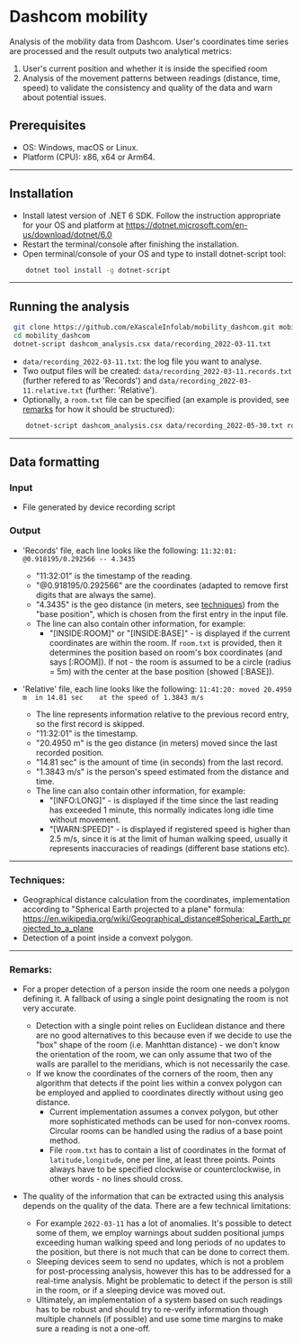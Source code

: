 # Dashcom mobility

Analysis of the mobility data from Dashcom. User's coordinates time series are processed and the result outputs two analytical metrics:
1. User's current position and whether it is inside the specified room 
2. Analysis of the movement patterns between readings (distance, time, speed) to validate the consistency and quality of the data and warn about potential issues.

## Prerequisites

- OS: Windows, macOS or Linux.
- Platform (CPU): x86, x64 or Arm64.

___

## Installation

- Install latest version of .NET 6 SDK. Follow the instruction appropriate for your OS and platform at https://dotnet.microsoft.com/en-us/download/dotnet/6.0
- Restart the terminal/console after finishing the installation.
- Open terminal/console of your OS and type to install dotnet-script tool:
```bash
    dotnet tool install -g dotnet-script
```

___

## Running the analysis

```bash
 git clone https://github.com/eXascaleInfolab/mobility_dashcom.git mobility_dashcom
 cd mobility_dashcom
 dotnet-script dashcom_analysis.csx data/recording_2022-03-11.txt
```
- `data/recording_2022-03-11.txt`: the log file you want to analyse.
- Two output files will be created: `data/recording_2022-03-11.records.txt` (further refered to as 'Records') and `data/recording_2022-03-11.relative.txt` (further: 'Relative').
- Optionally, a `room.txt` file can be specified (an example is provided, see [remarks](#remarks) for how it should be structured):
```bash
    dotnet-script dashcom_analysis.csx data/recording_2022-05-30.txt room/room.txt
```

___

## Data formatting

### Input
- File generated by device recording script

### Output
- 'Records' file, each line looks like the following:
```11:32:01: @0.918195/0.292566 -- 4.3435```
    - "11:32:01" is the timestamp of the reading.
    - "@0.918195/0.292566" are the coordinates (adapted to remove first digits that are always the same).
    - "4.3435" is the geo distance (in meters, see [techniques](#techniques)) from the "base position", which is chosen from the first entry in the input file.
    - The line can also contain other information, for example:
        - "[INSIDE:ROOM]" or "[INSIDE:BASE]" - is displayed if the current coordinates are within the room. If `room.txt` is provided, then it determines the position based on room's box coordinates (and says [:ROOM]). If not - the room is assumed to be a circle (radius = 5m) with the center at the base position (showed [:BASE]).

- 'Relative' file, each line looks like the following:
`11:41:20: moved 20.4950 m	in 14.81 sec	at the speed of 1.3843 m/s`
    - The line represents information relative to the previous record entry, so the first record is skipped.
    - "11:32:01" is the timestamp.
    - "20.4950 m" is the geo distance (in meters) moved since the last recorded position.
    - "14.81 sec" is the amount of time (in seconds) from the last record.
    - "1.3843 m/s" is the person's speed estimated from the distance and time.
    - The line can also contain other information, for example:
        - "[INFO:LONG]" - is displayed if the time since the last reading has exceeded 1 minute, this normally indicates long idle time without movement.
        - "[WARN:SPEED]" - is displayed if registered speed is higher than 2.5 m/s, since it is at the limit of human walking speed, usually it represents inaccuracies of readings (different base stations etc).

___

### Techniques:

- Geographical distance calculation from the coordinates, implementation according to "Spherical Earth projected to a plane" formula: https://en.wikipedia.org/wiki/Geographical_distance#Spherical_Earth_projected_to_a_plane
- Detection of a point inside a convext polygon.

___

### Remarks:

- For a proper detection of a person inside the room one needs a polygon defining it. A fallback of using a single point designating the room is not very accurate.
    - Detection with a single point relies on Euclidean distance and there are no good alternatives to this because even if we decide to use the "box" shape of the room (i.e. Manhttan distance) - we don't know the orientation of the room, we can only assume that two of the walls are parallel to the meridians, which is not necessarily the case.
    - If we know the coordinates of the corners of the room, then any algorithm that detects if the point lies within a convex polygon can be employed and applied to coordinates directly without using geo distance.
        - Current implementation assumes a convex polygon, but other more sophisticated methods can be used for non-convex rooms. Circular rooms can be handled using the radius of a base point method.
        - File `room.txt` has to contain a list of coordinates in the format of `latitude,longitude`, one per line, at least three points. Points always have to be specified clockwise or counterclockwise, in other words - no lines should cross.

- The quality of the information that can be extracted using this analysis depends on the quality of the data. There are a few technical limitations:
    - For example `2022-03-11` has a lot of anomalies. It's possible to detect some of them, we employ warnings about sudden positional jumps exceeding human walking speed and long periods of no updates to the position, but there is not much that can be done to correct them.
    - Sleeping devices seem to send no updates, which is not a problem for post-processing analysis, however this has to be addressed for a real-time analysis. Might be problematic to detect if the person is still in the room, or if a sleeping device was moved out.
    - Ultimately, an implementation of a system based on such readings has to be robust and should try to re-verify information though multiple channels (if possible) and use some time margins to make sure a reading is not a one-off.

